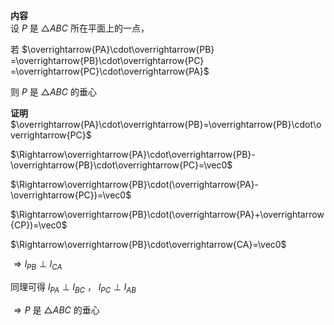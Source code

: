 **内容**  
设 $P$ 是 $\triangle ABC$ 所在平面上的一点，  
  
若 $\overrightarrow{PA}\cdot\overrightarrow{PB}  
=\overrightarrow{PB}\cdot\overrightarrow{PC}  
=\overrightarrow{PC}\cdot\overrightarrow{PA}$  
  
则 $P$ 是 $\triangle ABC$ 的垂心  
  
**证明**  
$\overrightarrow{PA}\cdot\overrightarrow{PB}=\overrightarrow{PB}\cdot\overrightarrow{PC}$  
  
$\Rightarrow\overrightarrow{PA}\cdot\overrightarrow{PB}-\overrightarrow{PB}\cdot\overrightarrow{PC}=\vec0$  
  
$\Rightarrow\overrightarrow{PB}\cdot(\overrightarrow{PA}-\overrightarrow{PC})=\vec0$  
  
$\Rightarrow\overrightarrow{PB}\cdot(\overrightarrow{PA}+\overrightarrow{CP})=\vec0$  
  
$\Rightarrow\overrightarrow{PB}\cdot\overrightarrow{CA}=\vec0$  
  
$\Rightarrow l_{PB}\perp l_{CA}$  
  
同理可得 $l_{PA}\perp l_{BC}$ ， $l_{PC}\perp l_{AB}$  
  
$\Rightarrow P$ 是 $\triangle ABC$ 的垂心  
